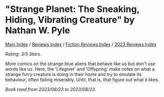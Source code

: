 # "Strange Planet: The Sneaking, Hiding, Vibrating Creature" by Nathan W. Pyle

[Main Index](../../../README.md) / [Reviews Index](../../README.md) / [Fiction Reviews Index](../README.md) / [2023 Reviews Index](README.md)

*Rating: 3/5 Stars.*

More comics on the strange blue aliens that behave like us but don't use words like us. Here, the 'Lifegiver' and 'Offspring' make notes on what a strange furry creature is doing in their home and try to emulate its behaviour, often failing miserably. Until, that is, that figure out what it likes.

*Book read from 2023/08/23 to 2023/08/23.*
